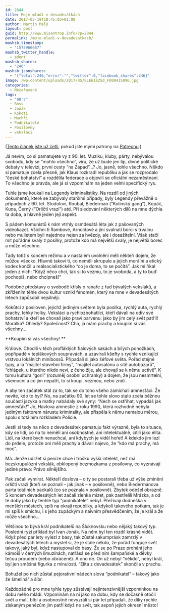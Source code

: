 ```yaml
---
id: 2844
title: Moje mládí v devadesátkách
date: 2017-05-19T10:45:03+01:00
author: Martin Malý
layout: post
guid: http://www.misantrop.info/?p=2844
permalink: /moje-mladi-v-devadesatkach/
mashsb_timestamp:
  - "1575966667"
mashsb_twitter_handle:
  - adent
mashsb_shares:
  - "246"
mashsb_jsonshares:
  - '{"total":246,"error":"","twitter":0,"facebook_shares":246}'
image: /wp-content/uploads/2017/05/ELE61825d_FO00415096.jpg
categories:
  - Nezařazené
tags:
  - "90's"
  - Boss
  - Jonák
  - Kokoti
  - Machři
  - Podnikatelé
  - Posilovny
  - veksláci
---
```

([Tento článek jste už četli](https://www.patreon.com/posts/moje-mladi-v-8793733), pokud jste mými patrony na [Patreonu](http://www.misantrop.info/patreon/).)

Já nevím, co si pamatujete vy z 90. let. Muziku, kluby, párty, nebývalou svobodu, kdy se “mohlo všechno”, víru, že už bude jen líp, divné politické debaty v televizi, první cesty “na Západ”&#8230;? Jo, jasně, tohle všechno. Někdo si pamatuje zcela přesně, jak Klaus rozkradl republiku a jak se rozprodalo “české bohatství” a rozdělila federace a objevili se oficiální nezaměstnaní. To všechno je pravda, ale já si vzpomínám na jeden velmi specifický rys.

<!--more-->

Tuhle jsme koukali na Legendy kriminalistiky. Na rozdíl od jiných dokumentů, které se zabývaly staršími případy, byly Legendy převážně o případech z 90. let. Stodolovi, Roubal, Biederman (“Kolínský gang”), Kopáč, Kuna, Černý (“Orličtí vrazi”) atd. Při sledování některých dílů na mne dýchla ta doba, a hlavně jeden její aspekt.

S pádem komunistů k nám vtrhly osmdesátá léta jak z pašovaných videokazet. Všichni ti Rambové, Arnoldové a jiní svalnatí borci s trvalou nebo mulletem byli najednou nejen za hvězdy, ale i dosažitelní. Však stačí mít pořádné svaly z posilky, protože kdo má největší svaly, je největší borec a může všechno.

Tady totiž s koncem režimu a v nastalém uvolnění měli někteří dojem, že můžou všecko. Hlavně takoví ti, co neměli skrupule a jejich morální a etický kodex končil u reálsocialistického “co je doma, to se počítá”. Jak mi říkal jeden z nich: “Když něco chci, tak si to vezmu, to je svoboda, a ty to buď pochopíš, nebo chcípneš!”

Podobné představy o svobodě křísly o ranaře z řad bývalých veksláků, a zkřížením těhle dvou kultur vznikl fenomén, který na mne v devadesátých letech zapůsobil nejsilněji.

Kokůtci z posiloven, jejichž jediným světem byla posilka, rychlý auta, rychlý prachy, lehký holky. Veksláci a rychlozbohatlíci, kteří dávali na odiv své bohatství a kteří se chovali jako praví parvenu: jako by jim celý svět patřil! Morálka? Ohledy? Společnost? Cha, já mám prachy a koupím si vás všechny…

**Koupím si vás všechny! **

Králové. Chodili v těch profláklých fialových sakách a bílých ponožkách, popřípadě v teplákových soupravách, a uzavírali kšefty s rychle vznikající vrstvou lokálních minibossů. Připadali si jako šéfové světa. Pořád stejné typy, a la “majitel stavební firmy”, “majitel autosalónu a sítě autobazarů”, “chlápek, u kterého nikdo neví, z čeho žije, ale chovají se k němu uctivě”. K tomu kultura “goril” (rozuměj osobní ochranky) a dojem, že jsou nesmrtelní, všemocní a co jim nepatří, to si koupí, vezmou, nebo zničí.

A aby ten začátek stál za to, tak se do toho všeho zamíchali amnesťáci. Že nevíte, kdo to byl? No, na začátku 90. let se tohle slovo stalo zcela běžnou součástí jazyka a matky nabádaly své syny: “Nech se ostříhat, vypadáš jak amnesťák!” Jo, Havlova amnestie z roku 1990, která rozhodně nebyla jediným faktorem nárustu kriminality, ale přispěla k němu nemalou měrou, spolu s totálním rozkladem Policie.

Jestli si tedy na něco z devadesátek pamatuju fakt výrazně, byla to situace, kdy se lidi, co na to neměli ani osobnostně, ani intelektuálně, cítili jako elita. Lidi, na které bych nenachcal, ani kdybych je viděl hořet! A kdekdo jim lezl do prdele, protože oni měli prachy a dávali najevo, že “kdo má prachy, má moc”.

Má. Jenže udržet si peníze chce i trošku vyšší intelekt, než má bezskrupulózní vekslák, obklopený bezmozkama z posilovny, co vyznávají jediné právo: Právo silnějšího.

Pak začali vymírat. Někteří doslova &#8211; o ty se postarali třeba už výše zmínění orličtí vrazi (kteří se poznali &#8211; jak jinak &#8211; v posilovně), nebo Biedermanova parta totálních packalů (co se poznala v posilovně). Zbytek odešel obrazně. S koncem devadesátých let začali zlehka mizet, pak zastřelili Mrázka, a od té doby jako by tenhle typ “podnikatele” nebyl. Přežívají dodneška v menších městech, spíš na okraji republiky, a kdykoli takového potkám, tak je mi spíš k smíchu, i s jeho zupáckým a naivním přesvědčením, že je král a že může všechno…

Většinou to bývá král podnikatelů na Šluknovsku nebo nějaký takový typ. Poslední ryzí příklad byl Ivan Jonák. Na něm byl ten rozdíl krásně vidět. Když před pár lety vylezl z basy, tak zůstal sakumprásk zamrzlý v devadesátých letech a myslel si, že je stále někdo, že pořád funguje svět takový, jaký byl, když nastupoval do basy. Že se po Praze prohání jeho kámoši v černých limuzínách, natřásá se před ním šampaňské a děvky tečou proudem (nebo obráceně). A ono ne. On už nebyl “někdo”, nebyl král, byl jen směšná figurka z minulosti. “Elita z devadesátek” skončila v prachu.

Bohužel po nich zůstal pejorativní nádech slova “podnikatel” &#8211; takový jako že šmelinář a šíbr.

Každopádně pro mne tyhle typy zůstávají nejintenzivnější vzpomínkou na dobu mého mládí. Vzpomínám na ni jako na dobu, kdy se dočasně otočil svět a malí, blbí a osobnostně nevyzrálí si pár let připadali, že díky rychle získaným penězům jim patří když ne svět, tak aspoň jejich okresní město!
